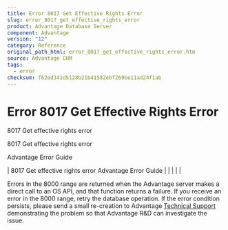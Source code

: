 ```yaml
---
title: Error 8017 Get Effective Rights Error
slug: error_8017_get_effective_rights_error
product: Advantage Database Server
component: Advantage
version: "12"
category: Reference
original_path_html: error_8017_get_effective_rights_error.htm
source: Advantage CHM
tags:
  - error
checksum: f62ed341d5128b21b41582ebf269be11ad24f1ab
---
```


# Error 8017 Get Effective Rights Error

8017 Get effective rights error

8017 Get effective rights error

Advantage Error Guide

| 8017 Get effective rights error  Advantage Error Guide |  |  |  |  |

Errors in the 8000 range are returned when the Advantage server makes a direct call to an OS API, and that function returns a failure. If you receive an error in the 8000 range, retry the database operation. If the error condition persists, please send a small re-creation to Advantage [Technical Support](master_technical_support_u_s__and_canada.md) demonstrating the problem so that Advantage R&D can investigate the issue.
